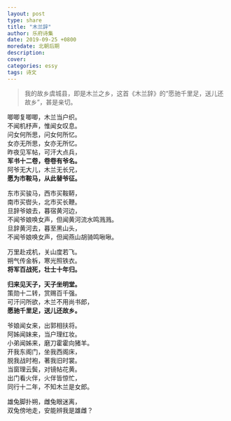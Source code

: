 ```yaml
---
layout: post
type: share
title: "木兰辞"
author: 乐府诗集
date: 2019-09-25 +0800
moredate: 北朝后期
description: 
cover: 
categories: essy
tags: 诗文
---
```


> 我的故乡虞城县，即是木兰之乡，这首《木兰辞》的“愿驰千里足，送儿还故乡”，甚是亲切。

唧唧复唧唧，木兰当户织。  
不闻机杼声，惟闻女叹息。  
问女何所思，问女何所忆。  
女亦无所思，女亦无所忆。  
昨夜见军帖，可汗大点兵，  
**军书十二卷，卷卷有爷名。**  
阿爷无大儿，木兰无长兄，  
**愿为市鞍马，从此替爷征。**  

东市买骏马，西市买鞍鞯，  
南市买辔头，北市买长鞭。  
旦辞爷娘去，暮宿黄河边，  
不闻爷娘唤女声，但闻黄河流水鸣溅溅。  
旦辞黄河去，暮至黑山头，  
不闻爷娘唤女声，但闻燕山胡骑鸣啾啾。  

万里赴戎机，关山度若飞。  
朔气传金柝，寒光照铁衣。  
**将军百战死，壮士十年归。**  

**归来见天子，天子坐明堂。**  
策勋十二转，赏赐百千强。  
可汗问所欲，木兰不用尚书郎，  
**愿驰千里足，送儿还故乡。**  

爷娘闻女来，出郭相扶将。  
阿姊闻妹来，当户理红妆。  
小弟闻姊来，磨刀霍霍向猪羊。  
开我东阁门，坐我西阁床，  
脱我战时袍，著我旧时裳。  
当窗理云鬓，对镜帖花黄。  
出门看火伴，火伴皆惊忙，  
同行十二年，不知木兰是女郎。  

雄兔脚扑朔，雌兔眼迷离，  
双兔傍地走，安能辨我是雄雌？  
